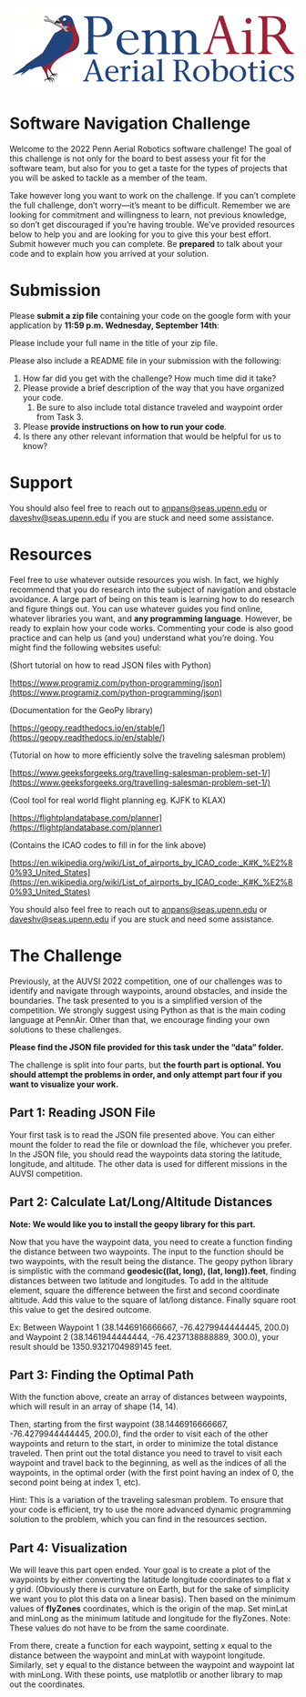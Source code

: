 ![alt_text](logos/image1.png "image_tooltip")



# Software Navigation Challenge

Welcome to the 2022 Penn Aerial Robotics software challenge! The goal of this challenge is not only for the board to best assess your fit for the software team, but also for you to get a taste for the types of projects that you will be asked to tackle as a member of the team.

Take however long you want to work on the challenge. If you can’t complete the full challenge, don’t worry—it’s meant to be difficult. Remember we are looking for commitment and willingness to learn, not previous knowledge, so don’t get discouraged if you’re having trouble. We’ve provided resources below to help you and are looking for you to give this your best effort. Submit however much you can complete. Be **prepared** to talk about your code and to explain how you arrived at your solution.


# Submission

Please **submit a zip file** containing your code on the google form with your application by **11:59 p.m. Wednesday, September 14th**:

Please include your full name in the title of your zip file.

Please also include a README file in your submission with the following:



1. How far did you get with the challenge? How much time did it take?
2. Please provide a brief description of the way that you have organized your code.
    1. Be sure to also include total distance traveled and waypoint order from Task 3.
3. Please **provide instructions on how to run your code**.
4. Is there any other relevant information that would be helpful for us to know?


# Support

You should also feel free to reach out to [anpans@seas.upenn.edu](mailto:anpans@seas.upenn.edu) or [daveshv@seas.upenn.edu](mailto:daveshv@seas.upenn.edu) if you are stuck and need some assistance.


# Resources

Feel free to use whatever outside resources you wish. In fact, we highly recommend that you do research into the subject of navigation and obstacle avoidance. A large part of being on this team is learning how to do research and figure things out. You can use whatever guides you find online, whatever libraries you want, and **any programming language**. However, be ready to explain how your code works. Commenting your code is also good practice and can help us (and you) understand what you’re doing. You might find the following websites useful:

(Short tutorial on how to read JSON files with Python)

[https://www.programiz.com/python-programming/json](https://www.programiz.com/python-programming/json)

(Documentation for the GeoPy library)

[https://geopy.readthedocs.io/en/stable/](https://geopy.readthedocs.io/en/stable/)

(Tutorial on how to more efficiently solve the traveling salesman problem)

[https://www.geeksforgeeks.org/travelling-salesman-problem-set-1/](https://www.geeksforgeeks.org/travelling-salesman-problem-set-1/)

(Cool tool for real world flight planning eg. KJFK to KLAX)

[https://flightplandatabase.com/planner](https://flightplandatabase.com/planner)

(Contains the ICAO codes to fill in for the link above)

[https://en.wikipedia.org/wiki/List_of_airports_by_ICAO_code:_K#K_%E2%80%93_United_States](https://en.wikipedia.org/wiki/List_of_airports_by_ICAO_code:_K#K_%E2%80%93_United_States)

You should also feel free to reach out to [anpans@seas.upenn.edu](mailto:anpans@seas.upenn.edu) or [daveshv@seas.upenn.edu](mailto:daveshv@seas.upenn.edu) if you are stuck and need some assistance.


# The Challenge

Previously, at the AUVSI 2022 competition, one of our challenges was to identify and navigate through waypoints, around obstacles, and inside the boundaries. The task presented to you is a simplified version of the competition. We strongly suggest using Python as that is the main coding language at PennAir. Other than that, we encourage finding your own solutions to these challenges.

**Please find the JSON file provided for this task under the “data” folder.**

The challenge is split into four parts, but **the fourth part is optional. You should attempt the problems in order, and only attempt part four if you want to visualize your work.**


## Part 1: Reading JSON File

Your first task is to read the JSON file presented above. You can either mount the folder to read the file or download the file, whichever you prefer. In the JSON file, you should read the waypoints data storing the latitude, longitude, and altitude. The other data is used for different missions in the AUVSI competition.


## Part 2: Calculate Lat/Long/Altitude Distances 

**Note: We would like you to install the geopy library for this part.** 

Now that you have the waypoint data, you need to create a function finding the distance between two waypoints. The input to the function should be two waypoints, with the result being the distance. The geopy python library is simplistic with the command **geodesic((lat, long), (lat, long)).feet**, finding distances between two latitude and longitudes. To add in the altitude element, square the difference between the first and second coordinate altitude. Add this value to the square of lat/long distance. Finally square root this value to get the desired outcome.

Ex: Between Waypoint 1 (38.1446916666667, -76.4279944444445, 200.0) and Waypoint 2  (38.1461944444444, -76.4237138888889, 300.0), your result should be 1350.9321704989145 feet.


## Part 3: Finding the Optimal Path

With the function above, create an array of distances between waypoints, which will result in an array of shape (14, 14). 

Then, starting from the first waypoint (38.1446916666667, -76.4279944444445, 200.0), find the order to visit each of the other waypoints and return to the start, in order to minimize the total distance traveled. Then print out the total distance you need to travel to visit each waypoint and travel back to the beginning, as well as the indices of all the waypoints, in the optimal order (with the first point having an index of 0, the second point being at index 1, etc).

Hint: This is a variation of the traveling salesman problem. To ensure that your code is efficient, try to use the more advanced dynamic programming solution to the problem, which you can find in the resources section.


## Part 4: Visualization

We will leave this part open ended. Your goal is to create a plot of the waypoints by either converting the latitude longitude coordinates to a flat x y grid. (Obviously there is curvature on Earth, but for the sake of simplicity we want you to plot this data on a linear basis). Then based on the minimum values of **flyZones** coordinates, which is the origin of the map. Set minLat and minLong as the minimum latitude and longitude for the flyZones. Note: These values do not have to be from the same coordinate.

From there, create a function for each waypoint, setting x equal to the distance between the waypoint and minLat with waypoint longitude. Similarly, set y equal to the distance between the waypoint and waypoint lat with minLong. With these points, use matplotlib or another library to map out the coordinates.
